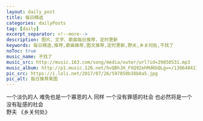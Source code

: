 ```yaml
---
layout: daily_post
title: 每日精选
categories: dailyPosts
tag: [daily]
excerpt_separator: <!--more-->
description: 图片、文字、歌曲每日推荐，定时更新
keywords: 每日精选,推荐,歌曲推荐,图文推荐,定时更新,野夫,乡关何处,不找了
noToc: true
music_name: 不找了
music_src: http://music.163.com/song/media/outer/url?id=29850531.mp3
music_album: http://p1.music.126.net/hvQBhJH_FXQ9ZehMd6bQLg==/1386484173966628.jpg
pic_src: https://i.loli.net/2017/07/26/597850b38b8a5.jpg
pic_alt: 每日推荐美图
---
```


一个淡仇的人
难免也是一个寡恩的人
同样
一个没有罪感的社会
也必然将是一个没有耻感的社会
<br/>
野夫 《乡关何处》